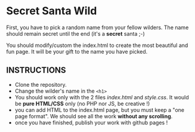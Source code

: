 
# Secret Santa Wild

First, you have to pick a random name from your fellow wilders. The name should remain secret until the end (it's a **secret** santa ;-)

You should modify/custom the index.html to create the most beautiful and fun page. It will be your gift to the name you have picked.

## INSTRUCTIONS
- Clone the repository.
- Change the wilder's name in the `<h1>`
- You should work only with the 2 files *index.html* and *style.css*. It would be **pure HTML/CSS** only (no PHP nor JS, be creative !)
- you can add HTML to the index.html page, but you must keep a "one page format". We should see all the work **without any scrolling**. 
- once you have finished, publish your work with github pages !
